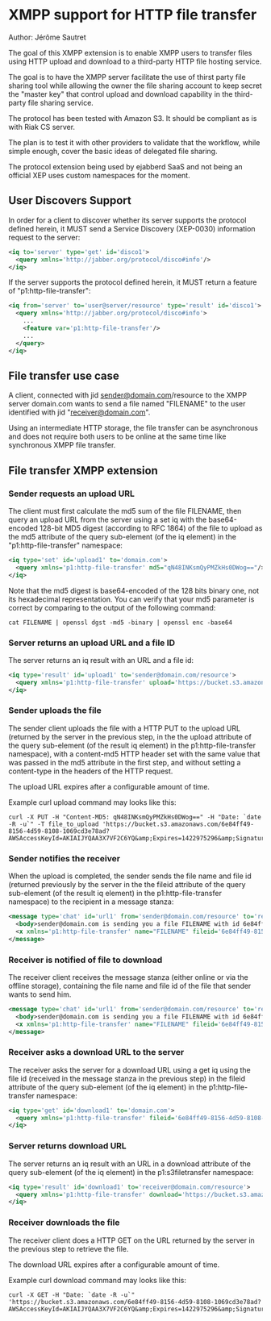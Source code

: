 # XMPP support for HTTP file transfer

Author: Jérôme Sautret


The goal of this XMPP extension is to enable XMPP users to transfer
files using HTTP upload and download to a third-party HTTP file
hosting service.

The goal is to have the XMPP server facilitate the use of thirst party
file sharing tool while allowing the owner the file sharing account to
keep secret the "master key" that control upload and download
capability in the third-party file sharing service.

The protocol has been tested with Amazon S3. It should be compliant as
is with Riak CS server.

The plan is to test it with other providers to validate that the
workflow, while simple enough, cover the basic ideas of delegated file
sharing.

The protocol extension being used by ejabberd SaaS and not being an
official XEP uses custom namespaces for the moment.

## User Discovers Support

In order for a client to discover whether its server supports the
protocol defined herein, it MUST send a Service Discovery (XEP-0030)
information request to the server:

```xml
<iq to='server' type='get' id='disco1'>
  <query xmlns='http://jabber.org/protocol/disco#info'/>
</iq>
```

If the server supports the protocol defined herein, it MUST return a
feature of "p1:http-file-transfer":

```xml
<iq from='server' to='user@server/resource' type='result' id='disco1'>
  <query xmlns='http://jabber.org/protocol/disco#info'>
    ...
    <feature var='p1:http-file-transfer'/>
    ...
  </query>
</iq>
```

## File transfer use case

A client, connected with jid sender@domain.com/resource to the XMPP
server domain.com wants to send a file named "FILENAME" to the user
identified with jid "receiver@domain.com".

Using an intermediate HTTP storage, the file transfer can be
asynchronous and does not require both users to be online at the same
time like synchronous XMPP file transfer.

## File transfer XMPP extension

### Sender requests an upload URL

The client must first calculate the md5 sum of the file FILENAME, then
query an upload URL from the server using a set iq with the
base64-encoded 128-bit MD5 digest (according to RFC 1864) of the file
to upload as the md5 attribute of the query sub-element (of the iq
element) in the "p1:http-file-transfer" namespace:

```xml
<iq type='set' id='upload1' to='domain.com'>
  <query xmlns='p1:http-file-transfer' md5="qN48INKsmQyPMZkHs0DWog=="/>
</iq>
```

Note that the md5 digest is base64-encoded of the 128 bits binary one,
not its hexadecimal representation. You can verify that your md5
parameter is correct by comparing to the output of the following
command:

```shell
cat FILENAME | openssl dgst -md5 -binary | openssl enc -base64
```

### Server returns an upload URL and a file ID

The server returns an iq result with an URL and a file id:

```xml
<iq type='result' id='upload1' to='sender@domain.com/resource'>
  <query xmlns='p1:http-file-transfer' upload='https://bucket.s3.amazonaws.com/6e84ff49-8156-4d59-8108-1069cd3e78ad?AWSAccessKeyId=AKIAIJYQAA3X7VF2C6YQ&amp;Expires=1422975296&amp;Signature=x6zMZnWUxgNwOamwkpWID4X2gsc%3D' fileid='6e84ff49-8156-4d59-8108-1069cd3e78ad'/>
</iq>
```

### Sender uploads the file

The sender client uploads the file with a HTTP PUT to the upload URL
(returned by the server in the previous step, in the the upload
attribute of the query sub-element (of the result iq element) in the
p1:http-file-transfer namespace), with a content-md5 HTTP header set with
the same value that was passed in the md5 attribute in the first step,
and without setting a content-type in the headers of the HTTP request.

The upload URL expires after a configurable amount of time.

Example curl upload command may looks like this:

```shell
curl -X PUT -H "Content-MD5: qN48INKsmQyPMZkHs0DWog==" -H "Date: `date -R -u`" -T file_to_upload 'https://bucket.s3.amazonaws.com/6e84ff49-8156-4d59-8108-1069cd3e78ad?AWSAccessKeyId=AKIAIJYQAA3X7VF2C6YQ&amp;Expires=1422975296&amp;Signature=x6zMZnWUxgNwOamwkpWID4X2gsc%3D'
```

### Sender notifies the receiver

When the upload is completed, the sender sends the file name and file
id (returned previously by the server in the the fileid attribute of
the query sub-element (of the result iq element) in the
p1:http-file-transfer namespace) to the recipient in a message stanza:

```xml
<message type='chat' id='url1' from='sender@domain.com/resource' to='receiver@domain.com'>
  <body>sender@domain.com is sending you a file FILENAME with id 6e84ff49-8156-4d59-8108-1069cd3e78ad</body>
  <x xmlns='p1:http-file-transfer' name="FILENAME" fileid='6e84ff49-8156-4d59-8108-1069cd3e78ad'/>
</message>
```

### Receiver is notified of file to download

The receiver client receives the message stanza (either online or via
the offline storage), containing the file name and file id of the file
that sender wants to send him.

```xml
<message type='chat' id='url1' from='sender@domain.com/resource' to='receiver@domain.com'>
  <body>sender@domain.com is sending you a file FILENAME with id 6e84ff49-8156-4d59-8108-1069cd3e78ad</body>
  <x xmlns='p1:http-file-transfer' name="FILENAME" fileid='6e84ff49-8156-4d59-8108-1069cd3e78ad'/>
</message>
```

### Receiver asks a download URL to the server

The receiver asks the server for a download URL using a get iq using
the file id (received in the message stanza in the previous step) in
the fileid attribute of the query sub-element (of the iq element) in
the p1:http-file-transfer namespace:

```xml
<iq type='get' id='download1' to='domain.com'>
  <query xmlns='p1:http-file-transfer' fileid='6e84ff49-8156-4d59-8108-1069cd3e78ad'/>
</iq>
```

### Server returns download URL

The server returns an iq result with an URL in a download attribute of
the query sub-element (of the iq element) in the p1:s3filetransfer
namespace:

```xml
<iq type='result' id='download1' to='receiver@domain.com/resource'>
  <query xmlns='p1:http-file-transfer' download='https://bucket.s3.amazonaws.com/6e84ff49-8156-4d59-8108-1069cd3e78ad?AWSAccessKeyId=AKIAIJYQAA3X7VF2C6YQ&amp;Expires=1422975296&amp;Signature=aynmxSLHof6sAPqPqPqvV8l5eNWyM%3D'/>
</iq>
```

### Receiver downloads the file

The receiver client does a HTTP GET on the URL returned by the server in the previous step to retrieve the file.

The download URL expires after a configurable amount of time.

Example curl download command may looks like this:

```shell
curl -X GET -H "Date: `date -R -u`" 'https://bucket.s3.amazonaws.com/6e84ff49-8156-4d59-8108-1069cd3e78ad?AWSAccessKeyId=AKIAIJYQAA3X7VF2C6YQ&amp;Expires=1422975296&amp;Signature=aynmxSLHof6sAPqPqPqvV8l5eNWyM%3D'
```

